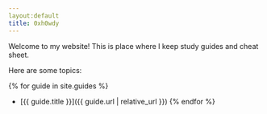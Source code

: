 ```yaml
---
layout:default
title: 0xh0wdy
---
```

Welcome to my website! This is place where I keep study guides and cheat sheet. 

Here are some topics:

{% for guide in site.guides %}
- [{{ guide.title }}]({{ guide.url | relative_url }})
{% endfor %}